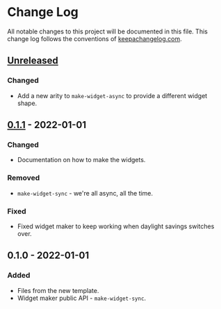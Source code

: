 # Change Log
All notable changes to this project will be documented in this file. This change log follows the conventions of [keepachangelog.com](http://keepachangelog.com/).

## [Unreleased]
### Changed
- Add a new arity to `make-widget-async` to provide a different widget shape.

## [0.1.1] - 2022-01-01
### Changed
- Documentation on how to make the widgets.

### Removed
- `make-widget-sync` - we're all async, all the time.

### Fixed
- Fixed widget maker to keep working when daylight savings switches over.

## 0.1.0 - 2022-01-01
### Added
- Files from the new template.
- Widget maker public API - `make-widget-sync`.

[Unreleased]: https://sourcehost.site/your-name/dominion-simulator/compare/0.1.1...HEAD
[0.1.1]: https://sourcehost.site/your-name/dominion-simulator/compare/0.1.0...0.1.1
